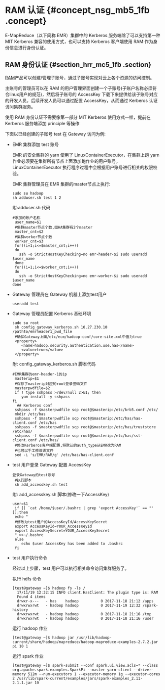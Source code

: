 # RAM 认证 {#concept_nsg_mb5_1fb .concept}

E-MapReduce（以下简称 EMR）集群中的 Kerberos 服务端除了可以支持第一种 MIT Kerberos 兼容的使用方式，也可以支持 Kerberos 客户端使用 RAM 作为身份信息进行身份认证。

## RAM 身份认证 {#section_hrr_mc5_1fb .section}

[RAM](https://www.alibabacloud.com/product/ram)产品可以创建/管理子账号，通过子账号实现对云上各个资源的访问控制。

主账号的管理员可以在 RAM 的用户管理界面创建一个子账号\(子账户名称必须符合linux用户的规范\)，然后将子账号的 AccessKey 下载下来提供给该子账号对应的开发人员，后续开发人员可以通过配置 AccessKey，从而通过 Kerberos 认证访问集群服务。

使用 RAM 身份认证不需要像第一部分 MIT Kerberos 使用方式一样，提前在 Kerberos 服务端添加 principle 等操作

下面以已经创建的子账号 test 在 Gateway 访问为例:

-   EMR 集群添加 test 账号

    EMR 的安全集群的 yarn 使用了 LinuxContainerExecutor，在集群上跑 yarn 作业必须要在集群所有节点上面添加跑作业的用户账号，LinuxContainerExecutor 执行程序过程中会根据用户账号进行相关的权限校验。

    EMR 集群管理员在 EMR 集群的master节点上执行:

    ```
    sudo su hadoop
    sh adduser.sh test 1 2
    ```

    附:adduser.sh 代码

    ```
    #添加的账户名称
     user_name=$1
     #集群master节点个数,如HA集群有2个master
     master_cnt=$2
     #集群worker节点个数
     worker_cnt=$3
     for((i=1;i<=$master_cnt;i++))
     do
       ssh -o StrictHostKeyChecking=no emr-header-$i sudo useradd $user_name
     done
     for((i=1;i<=$worker_cnt;i++))
     do
       ssh -o StrictHostKeyChecking=no emr-worker-$i sudo useradd $user_name
    done
    ```

-   Gateway 管理员在 Gateway 机器上添加test用户

    ```
    useradd test
    ```

-   Gateway 管理员配置 Kerberos 基础环境

    ```
    sudo su root
     sh config_gateway_kerberos.sh 10.27.230.10 /pathto/emrheader1_pwd_file
     #确保Gateway上面/etc/ecm/hadoop-conf/core-site.xml中值为true
     <property>
        <name>hadoop.security.authentication.use.has</name>
        <value>true</value>
     </property>
    ```

    附: config\_gateway\_kerberos.sh 脚本代码

    ```
    #EMR集群的emr-header-1的ip
     masterip=$1
     #保存了masterip对应的root登录密码文件
     masterpwdfile=$2
     if ! type sshpass >/dev/null 2>&1; then
        yum install -y sshpass
    fi
      ## Kerberos conf
     sshpass -f $masterpwdfile scp root@$masterip:/etc/krb5.conf /etc/
     mkdir /etc/has
     sshpass -f $masterpwdfile scp root@$masterip:/etc/has/has-client.conf /etc/has
     sshpass -f $masterpwdfile scp root@$masterip:/etc/has/truststore /etc/has/
     sshpass -f $masterpwdfile scp root@$masterip:/etc/has/ssl-client.conf /etc/has/
     #修改Kerberos客户端配置,将默认的auth_type从EMR改为RAM
     #也可以手工修改该文件
     sed -i 's/EMR/RAM/g' /etc/has/has-client.conf
    ```

-   test 用户登录 Gateway 配置 AccessKey

    ```
    登录Gateway的test账号
     #执行脚本
     sh add_accesskey.sh test
    ```

    附: add\_accesskey.sh 脚本\(修改一下AccessKey\)

    ```
    user=$1
     if [[ `cat /home/$user/.bashrc | grep 'export AccessKey'` == "" ]];then
     echo "
     #修改为test用户的AccessKeyId/AccessKeySecret
     export AccessKeyId=YOUR_AccessKeyId
     export AccessKeySecret=YOUR_AccessKeySecret
     " >>~/.bashrc
     else
        echo $user AccessKey has been added to .bashrc
     fi
    ```

-   test 用户执行命令

    经过以上步骤，test 用户可以执行相关命令访问集群服务了。

    执行 hdfs 命令

    ```
    [test@gateway ~]$ hadoop fs -ls /
      17/11/19 12:32:15 INFO client.HasClient: The plugin type is: RAM
      Found 4 items
      drwxr-x---   - has    hadoop          0 2017-11-18 21:12 /apps
      drwxrwxrwt   - hadoop hadoop          0 2017-11-19 12:32 /spark-history
      drwxrwxrwt   - hadoop hadoop          0 2017-11-18 21:16 /tmp
      drwxrwxrwt   - hadoop hadoop          0 2017-11-18 21:16 /user
    ```

    运行 hadoop 作业

    ```
    [test@gateway ~]$ hadoop jar /usr/lib/hadoop-current/share/hadoop/mapreduce/hadoop-mapreduce-examples-2.7.2.jar pi 10 1
    ```

    运行 spark 作业

    ```
    [test@gateway ~]$ spark-submit --conf spark.ui.view.acls=* --class org.apache.spark.examples.SparkPi --master yarn-client --driver-memory 512m --num-executors 1 --executor-memory 1g --executor-cores 2 /usr/lib/spark-current/examples/jars/spark-examples_2.11-2.1.1.jar 10
    ```


